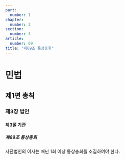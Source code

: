 ```yaml
---
part:
  number: 1
chapter:
  number: 3
section:
  number: 3
article:
  number: 69
title: "제69조 통상총회"
---
```

# 민법

## 제1편 총칙

### 제3장 법인

#### 제3절 기관

##### 제69조 통상총회

사단법인의 이사는 매년 1회 이상 통상총회를 소집하여야 한다.
